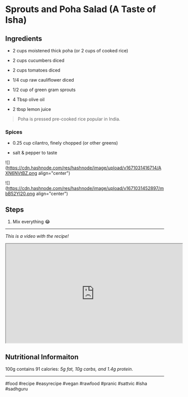 # Sprouts and Poha Salad (A Taste of Isha)

## **Ingredients**

*   2 cups moistened thick poha (or 2 cups of cooked rice)
    
*   2 cups cucumbers diced
    
*   2 cups tomatoes diced
    
*   1/4 cup raw cauliflower diced
    
*   1/2 cup of green gram sprouts
    
*   4 Tbsp olive oil
    
*   2 tbsp lemon juice
    

> Poha is pressed pre-cooked rice popular in India.

### Spices

*   0.25 cup cilantro, finely chopped (or other greens)
    
*   salt & pepper to taste
    

![](https://cdn.hashnode.com/res/hashnode/image/upload/v1671031416714/AXN6NVtBZ.png align="center")

![](https://cdn.hashnode.com/res/hashnode/image/upload/v1671031452897/mbB52Yl20.png align="center")

## Steps

1.  Mix everything 😂
    

* * *

*This is a video with the recipe!*

<iframe width="560" height="315" src="https://www.youtube.com/embed/7gu8N8sO4cI"></iframe>

## **Nutritional Informaiton**

100g contains 91 calories: *5g fat, 10g carbs, and 1.4g protein*.

* * *

#food #recipe #easyrecipe #vegan #rawfood #pranic #sattvic #isha #sadhguru